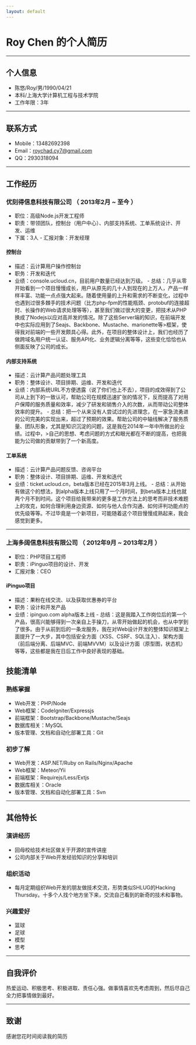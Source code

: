 ```yaml
---
layout: default
---
```


# Roy Chen 的个人简历

---

## 个人信息

 - 陈悠/Roy/男/1990/04/21
  - 本科/上海大学计算机工程与技术学院
   - 工作年限：3年

   ---

## 联系方式

- Mobile：13482692398
- Email：roychad.cy7@gmail.com
- QQ：2930318094

---

## 工作经历

### 优刻得信息科技有限公司 （ 2013年2月 ~ 至今 ）

 - 职位：高级Node.js开发工程师
  - 职责：带领团队，控制台（用户中心）、内部支持系统、工单系统设计、开发、运维
   - 下属：3人
    - 汇报对象：开发经理

#### 控制台
 - 描述：云计算用户操作控制台
  - 职务：开发和迭代
   - 业绩：console.ucloud.cn，目前用户数量已经达到万级。
    - 总结：几乎从零开始看到一个项目慢慢成长，用户从原先的几十人到现在的上万人，产品一样样丰富、功能一点点强大起来。随着使用量的上升和需求的不断变化，过程中也遇到过很多棘手的技术问题（比方php-fpm的性能瓶颈、protobuf的连接超时、长操作的Web请求处理等等），甚至我们做过很大的变更，把技术从PHP换成了Nodejs以应对高并发的情况。除了这些Server端的知识，在前端开发中也实际应用到了Seajs、Backbone、Mustache、marionette等>框架，使得我对前端的一些开发颇具心得。此外，在项目的整体设计上，我们也经历了做跨域名用户统一认证、服务API化、业务逻辑分离等等，这些变化恰恰也从侧面反映了公司的成长。

#### 内部支持系统

 - 描述：云计算产品问题处理工具
  - 职务：整体设计、项目排期、运维、开发和迭代
   - 业绩：内部系统URL不方便透露（说了你们也上不去），项目的成效得到了公司从上到下的一致认可，帮助公司在规模迅速扩张的情况下，反而提高了对用户保障的服务质量和效率，减少了研发和销售介入的次数，从而带动公司整体效率的提升。
    - 总结：把一个从来没有人尝试过的先进理念，在一家急流勇进的公司完美的实现出来，超过了预期的效果。帮助公司的中轴线解决了服务质量、团队形象，尤其是知识沉淀的问题，这是我在2014年一年中所做出的业绩。过程中，>自己的思想、考虑问题的方式和眼光都在不断的提高，也把我能为公司做的贡献带到了一个新高度。

#### 工单系统

 - 描述：云计算产品问题反馈、咨询平台
  - 职务：整体设计、项目排期、运维、开发和迭代
   - 业绩：ticket.ucloud.cn，beta版本已经在2015年3月上线。
    - 总结：从开始有做这个的想法，到alpha版本上线只用了一个月时间，到beta版本上线也就两个月不到时间。这个项目给我带来的更多是工作方法上的思考而非技术难题上的攻克，如何合理利用身边资源、如何与他人合作沟通、如何评判功能点的优先级等等。不过毕竟是一个新项目，可能随着这个项目慢慢成熟起来，我会感觉到更多。
    
---

### 上海多阔信息科技有限公司 （ 2012年9月 ~ 2013年2月 ）

 - 职位：PHP项目工程师
  - 职责：iPinguo项目的设计、开发
   - 汇报对象：CEO

#### iPinguo项目

 - 描述：果粉在线交流、以及获取优惠券的平台
  - 职务：设计和开发产品
   - 业绩：ipinguo.com alpha版本上线
    - 总结：这是我踏入工作岗位后的第一个产品，很高兴能够得到一次亲自上手操刀，从零开始做起的机会，也从中学到了很多。由于从前到后的一条龙服务，我在对Web设计开发的整体知识框架上面提升了一大步，其中包括安全方面（XSS、CSRF、SQL注入）、架构方面（前后端分离、后端MVC、前端MVVM）以及设计方面（原型图，状态机）等等，这些都是我在日后工作中良好表现的基础。


## 技能清单

### 熟练掌握

- Web开发：PHP/Node
- Web框架：CodeIgniter/Expressjs
- 前端框架：Bootstrap/Backbone/Mustache/Seajs
- 数据库相关：MySQL
- 版本管理、文档和自动化部署工具：Git

### 初步了解

- Web开发：ASP.NET/Ruby on Rails/Nginx/Apache
- Web框架：Meteor/Yii
- 前端框架：Requirejs/Less/Extjs
- 数据库相关：Oracle
- 版本管理、文档和自动化部署工具：Svn

---

## 其他特长

### 演讲经历

- 回母校给技术社区做关于开源的宣传讲座
- 公司内部关于Web开发经验知识的分享和培训

### 组织活动

- 每月定期组织Web开发的朋友做技术交流，形势类似SHLUG的Hacking Thursday。十多个人找个地方坐下来，交流自己看到的新奇的技术和事物。

### 兴趣爱好

- 篮球
- 足球
- 模型
- 思考

---

## 自我评价

热爱运动、积极思考、积极进取、责任心强。做事情喜欢先考虑周到，然后尽自己全力把事情做到最好。

---

## 致谢
感谢您花时间阅读我的简历
